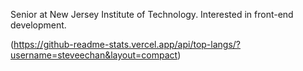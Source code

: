 Senior at New Jersey Institute of Technology. Interested in front-end development.

(https://github-readme-stats.vercel.app/api/top-langs/?username=steveechan&layout=compact)
